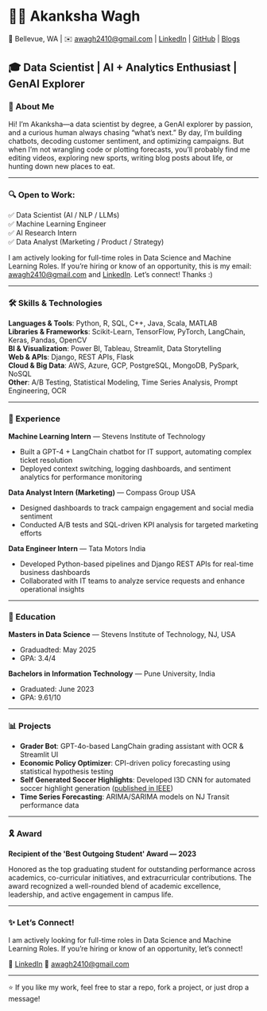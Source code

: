 # 👩‍💻 Akanksha Wagh

📍 Bellevue, WA | ✉️ awagh2410@gmail.com | [LinkedIn](https://www.linkedin.com/in/akanksha-wagh-1963a722a/) | [GitHub](https://github.com/akankshawagh2410) | [Blogs](https://medium.com/@akankshawagh/hi-i-am-akanksha-wagh-611dca3d4620)

## 🎓 Data Scientist | AI + Analytics Enthusiast | GenAI Explorer


### 🚀 About Me

Hi! I’m Akanksha—a data scientist by degree, a GenAI explorer by passion, and a curious human always chasing “what’s next.” By day, I’m building chatbots, decoding customer sentiment, and optimizing campaigns. But when I’m not wrangling code or plotting forecasts, you’ll probably find me editing videos, exploring new sports, writing blog posts about life, or hunting down new places to eat.

---

### 🔍 Open to Work:
✅ Data Scientist (AI / NLP / LLMs)  
✅ Machine Learning Engineer  
✅ AI Research Intern  
✅ Data Analyst (Marketing / Product / Strategy)


I am actively looking for full-time roles in Data Science and Machine Learning Roles. If you’re hiring or know of an opportunity, this is my email: awagh2410@gmail.com and [LinkedIn](https://www.linkedin.com/in/akanksha-wagh-1963a722a/). Let’s connect! Thanks :)

---

### 🛠 Skills & Technologies

**Languages & Tools**: Python, R, SQL, C++, Java, Scala, MATLAB  
**Libraries & Frameworks**: Scikit-Learn, TensorFlow, PyTorch, LangChain, Keras, Pandas, OpenCV  
**BI & Visualization**: Power BI, Tableau, Streamlit, Data Storytelling  
**Web & APIs**: Django, REST APIs, Flask  
**Cloud & Big Data**: AWS, Azure, GCP, PostgreSQL, MongoDB, PySpark, NoSQL  
**Other**: A/B Testing, Statistical Modeling, Time Series Analysis, Prompt Engineering, OCR

---

### 💼 Experience

**Machine Learning Intern** — Stevens Institute of Technology  
- Built a GPT-4 + LangChain chatbot for IT support, automating complex ticket resolution  
- Deployed context switching, logging dashboards, and sentiment analytics for performance monitoring  

**Data Analyst Intern (Marketing)** — Compass Group USA  
- Designed dashboards to track campaign engagement and social media sentiment  
- Conducted A/B tests and SQL-driven KPI analysis for targeted marketing efforts  

**Data Engineer Intern** — Tata Motors India  
- Developed Python-based pipelines and Django REST APIs for real-time business dashboards  
- Collaborated with IT teams to analyze service requests and enhance operational insights  

---

### 📖 Education

**Masters in Data Science** — Stevens Institute of Technology, NJ, USA
- Graduadted: May 2025
- GPA: 3.4/4

**Bachelors in Information Technology** — Pune University, India 
- Graduated: June 2023
- GPA: 9.61/10

---

### 📊 Projects

- **Grader Bot**: GPT-4o-based LangChain grading assistant with OCR & Streamlit UI  
- **Economic Policy Optimizer**: CPI-driven policy forecasting using statistical hypothesis testing  
- **Self Generated Soccer Highlights**: Developed I3D CNN for automated soccer highlight generation ([published in IEEE](https://ieeexplore.ieee.org/document/10392178))  
- **Time Series Forecasting**: ARIMA/SARIMA models on NJ Transit performance data  

---

### 🎗️ Award

**Recipient of the 'Best Outgoing Student' Award — 2023**

Honored as the top graduating student for outstanding performance across academics, co-curricular initiatives, and extracurricular contributions. The award recognized a well-rounded blend of academic excellence, leadership, and active engagement in campus life.

---

### ✨ Let’s Connect!

I am actively looking for full-time roles in Data Science and Machine Learning Roles. If you’re hiring or know of an opportunity, let’s connect!

🔗 [LinkedIn](https://www.linkedin.com/in/akanksha-wagh-1963a722a/)
📧 awagh2410@gmail.com

---

⭐ If you like my work, feel free to star a repo, fork a project, or just drop a message!

